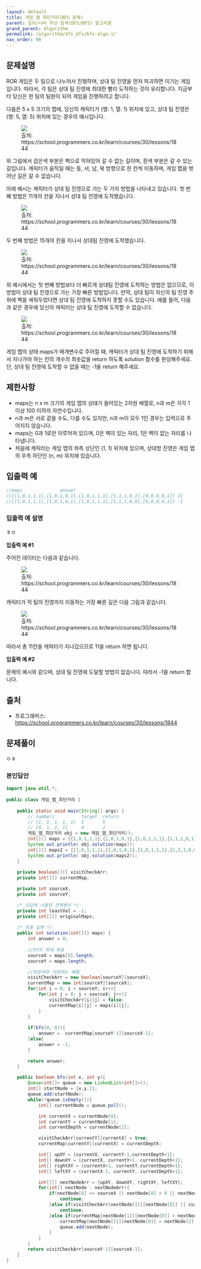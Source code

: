 ```yaml
---
layout: default
title: 게임 맵 최단거리(BFS 문제)
parent: 깊이/너비 우선 탐색(DFS/BFS) 알고리즘
grand_parent: Algorithm
permalink: /algorithm/dfs_bfs/bfs-algo-1/
nav_order: 98
---
```


## 문제설명

 ROR 게임은 두 팀으로 나누어서 진행하며, 상대 팀 진영을 먼저 파괴하면 이기는 게임입니다. 따라서, 각 팀은 상대 팀 진영에 최대한 빨리 도착하는 것이 유리합니다. 지금부터 당신은 한 팀의 팀원이 되어 게임을 진행하려고 합니다. 

 다음은 5 x 5 크기의 맵에, 당신의 캐릭터가 (행: 1, 열: 1) 위치에 있고, 상대 팀 진영은 (행: 5, 열: 5) 위치에 있는 경우의 예시입니다.
 <figure>
 <img src="{{ "/media/img/algo/bfs_algo_1_01.png" | absolute_url }}" />
 <figcaption>츨처: https://school.programmers.co.kr/learn/courses/30/lessons/1844 </figcaption>
 </figure>
 위 그림에서 검은색 부분은 벽으로 막혀있어 갈 수 없는 길이며, 흰색 부분은 갈 수 있는 길입니다. 캐릭터가 움직일 때는 동, 서, 남, 북 방향으로 한 칸씩 이동하며, 게임 맵을 벗어난 길은 갈 수 없습니다.

 아래 예시는 캐릭터가 상대 팀 진영으로 가는 두 가지 방법을 나타내고 있습니다. 첫 번째 방법은 11개의 칸을 지나서 상대 팀 진영에 도착했습니다.
 <figure>
 <img src="{{ "/media/img/algo/bfs_algo_1_02.png" | absolute_url }}" />
 <figcaption>츨처: https://school.programmers.co.kr/learn/courses/30/lessons/1844 </figcaption>
 </figure>

 두 번째 방법은 15개의 칸을 지나서 상대팀 진영에 도착했습니다.
 <figure>
 <img src="{{ "/media/img/algo/bfs_algo_1_03.png" | absolute_url }}" />
 <figcaption>츨처: https://school.programmers.co.kr/learn/courses/30/lessons/1844 </figcaption>
 </figure>

 위 예시에서는 첫 번째 방법보다 더 빠르게 상대팀 진영에 도착하는 방법은 없으므로, 이 방법이 상대 팀 진영으로 가는 가장 빠른 방법입니다. 만약, 상대 팀이 자신의 팀 진영 주위에 벽을 세워두었다면 상대 팀 진영에 도착하지 못할 수도 있습니다. 예를 들어, 다음과 같은 경우에 당신의 캐릭터는 상대 팀 진영에 도착할 수 없습니다.
 <figure>
 <img src="{{ "/media/img/algo/bfs_algo_1_04.png" | absolute_url }}" />
 <figcaption>츨처: https://school.programmers.co.kr/learn/courses/30/lessons/1844 </figcaption>
 </figure>
 
 게임 맵의 상태 maps가 매개변수로 주어질 때, 캐릭터가 상대 팀 진영에 도착하기 위해서 지나가야 하는 칸의 개수의 최솟값을 return 하도록 solution 함수를 완성해주세요. 단, 상대 팀 진영에 도착할 수 없을 때는 -1을 return 해주세요.


## 제한사항
 - maps는 n x m 크기의 게임 맵의 상태가 들어있는 2차원 배열로, n과 m은 각각 1 이상 100 이하의 자연수입니다.
 - n과 m은 서로 같을 수도, 다를 수도 있지만, n과 m이 모두 1인 경우는 입력으로 주어지지 않습니다.
 - maps는 0과 1로만 이루어져 있으며, 0은 벽이 있는 자리, 1은 벽이 없는 자리를 나타냅니다.
 - 처음에 캐릭터는 게임 맵의 좌측 상단인 (1, 1) 위치에 있으며, 상대방 진영은 게임 맵의 우측 하단인 (n, m) 위치에 있습니다.


## 입출력 예

```java
//maps				answer
//[[1,0,1,1,1],[1,0,1,0,1],[1,0,1,1,1],[1,1,1,0,1],[0,0,0,0,1]]	11
//[[1,0,1,1,1],[1,0,1,0,1],[1,0,1,1,1],[1,1,1,0,0],[0,0,0,0,1]]	-1
```

### 입출력 예 설명

ㅎㅇ

 __입출력 예 #1__

 주어진 데이터는 다음과 같습니다.
 <figure>
 <img src="{{ "/media/img/algo/bfs_algo_1_05.png" | absolute_url }}" />
 <figcaption>츨처: https://school.programmers.co.kr/learn/courses/30/lessons/1844 </figcaption>
 </figure>
 캐릭터가 적 팀의 진영까지 이동하는 가장 빠른 길은 다음 그림과 같습니다.
 <figure>
 <img src="{{ "/media/img/algo/bfs_algo_1_06.png" | absolute_url }}" />
 <figcaption>츨처: https://school.programmers.co.kr/learn/courses/30/lessons/1844 </figcaption>
 </figure>
 따라서 총 11칸을 캐릭터가 지나갔으므로 11을 return 하면 됩니다.

 __입출력 예 #2__

 문제의 예시와 같으며, 상대 팀 진영에 도달할 방법이 없습니다. 따라서 -1을 return 합니다.


## 출처
 - 프로그래머스: https://school.programmers.co.kr/learn/courses/30/lessons/1844


## 문제풀이

ㅇㅎ

### 본인답안

```java
import java.util.*;
    
public class 게임_맵_최단거리 {
    
    public static void main(String[] args) {
        // numbers			target	return
        // [1, 1, 1, 1, 1]	3		5
        // [4, 1, 2, 1]		4		2
        게임_맵_최단거리 obj = new 게임_맵_최단거리();
        int[][] maps = {{1,0,1,1,1},{1,0,1,0,1},{1,0,1,1,1},{1,1,1,0,1},{0,0,0,0,1}};
        System.out.println( obj.solution(maps));
        int[][] maps2 = {{1,0,1,1,1},{1,0,1,0,1},{1,0,1,1,1},{1,1,1,0,0},{0,0,0,0,1}};
        System.out.println( obj.solution(maps2));
    }
    
    private boolean[][] visitCheckArr;
    private int[][] currentMap;

    private int sourceX;
    private int sourceY;

    /* 오답에 사용한 전역변수 */
    private int leastVal = -1;
    private int[][] originalMaps;
    
    /* 최종 답변 */
    public int solution(int[][] maps) {
        int answer = 0;
        
        //XY의 최대 좌표
        sourceX = maps[0].length;
        sourceY = maps.length;

        //방문여부 저장하는 배열
        visitCheckArr = new boolean[sourceY][sourceX];
        currentMap = new int[sourceY][sourceX];
        for(int i = 0; i < sourceY; i++){
            for(int j = 0; j < sourceX; j++){
                visitCheckArr[i][j] = false;
                currentMap[i][j] = maps[i][j];
            }
        }
        
        if(bfs(0, 0)){
            answer =  currentMap[sourceY-1][sourceX-1];
        }else{
            answer = -1;
        }

        return answer;
    }

    public boolean bfs(int x, int y){
        Queue<int[]> queue = new LinkedList<int[]>();
        int[] startNode = {x,y,1};
        queue.add(startNode);
        while(!queue.isEmpty()){
            int[] currentNode = queue.poll();

            int currentX = currentNode[0];
            int currentY = currentNode[1];
            int currentDepth = currentNode[2];

            visitCheckArr[currentY][currentX] = true;
            currentMap[currentY][currentX] = currentDepth;

            int[] upXY = {currentX, currentY-1,currentDepth+1};
            int[] downXY = {currentX, currentY+1, currentDepth+1};
            int[] rightXY = {currentX+1, currentY,currentDepth+1};
            int[] leftXY = {currentX-1, currentY, currentDepth+1};

            int[][] nextNodeArr = {upXY, downXY, rightXY, leftXY};
            for(int[] nextNode : nextNodeArr){
                if(nextNode[0] >= sourceX || nextNode[0] < 0 || nextNode[1] >= sourceY || nextNode[1] < 0){
                    continue;
                }else if(visitCheckArr[nextNode[1]][nextNode[0]] || currentMap[nextNode[1]][nextNode[0]] == 0){
                    continue;
                }else if(currentMap[nextNode[1]][nextNode[0]] > nextNode[2] || currentMa[nextNode[1]][nextNode[0]] == 1 ){
                    currentMap[nextNode[1]][nextNode[0]] = nextNode[2];
                    queue.add(nextNode);
                }
            }
        }
        return visitCheckArr[sourceY-1][sourceX-1];
    }
}
```


